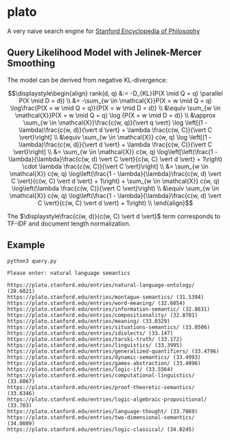 # plato

A very naive search engine for [Stanford Encyclopedia of Philosophy](https://plato.stanford.edu/index.html)
## Query Likelihood Model with Jelinek-Mercer Smoothing
The model can be derived from negative KL-divergence:

$$\displaystyle\begin{align}
rank(d, q) &:= -D_{KL}(P(X \mid Q = q) \parallel P(X \mid D = d)) \\
&= -\sum_{w \in \mathcal{X}}P(X = w \mid Q = q) \log\frac{P(X = w \mid Q = q)}{P(X = w \mid D = d)} \\
&\equiv \sum_{w \in \mathcal{X}}P(X = w \mid Q = q) \log {P(X = w \mid D = d)} \\
&\approx \sum_{w \in \mathcal{X}}\frac{c(w, q)}{\vert q \vert} \log \left[(1 - \lambda)\frac{c(w, d)}{\vert d \vert} + \lambda \frac{c(w, C)}{\vert C \vert}\right] \\
&\equiv \sum_{w \in \mathcal{X}} c(w, q) \log \left[(1 - \lambda)\frac{c(w, d)}{\vert d \vert} + \lambda \frac{c(w, C)}{\vert C \vert}\right] \\
&= \sum_{w \in \mathcal{X}} c(w, q) \log\left[\left(\frac{1 - \lambda}{\lambda}\frac{c(w, d) \vert C \vert}{c(w, C) \vert d \vert} + 1\right) \cdot \lambda \frac{c(w, C)}{\vert C \vert}\right] \\
&= \sum_{w \in \mathcal{X}} c(w, q) \log\left(\frac{1 - \lambda}{\lambda}\frac{c(w, d) \vert C \vert}{c(w, C) \vert d \vert} + 1\right) + \sum_{w \in \mathcal{X}} c(w, q) \log\left(\lambda \frac{c(w, C)}{\vert C \vert}\right) \\
&\equiv \sum_{w \in \mathcal{X}} c(w, q) \log\left(\frac{1 - \lambda}{\lambda}\frac{c(w, d) \vert C \vert}{c(w, C) \vert d \vert} + 1\right) \\
\end{align}$$

The $\displaystyle\frac{c(w, d)}{c(w, C) \vert d \vert}$ term corresponds to TF-IDF and document length normalization.

## Example
```
python3 query.py

Please enter: natural language semantics

https://plato.stanford.edu/entries/natural-language-ontology/ (28.6821)
https://plato.stanford.edu/entries/montague-semantics/ (31.5394)
https://plato.stanford.edu/entries/word-meaning/ (32.6054)
https://plato.stanford.edu/entries/information-semantic/ (32.8631)
https://plato.stanford.edu/entries/compositionality/ (32.8701)
https://plato.stanford.edu/entries/meaning/ (33.0329)
https://plato.stanford.edu/entries/situations-semantics/ (33.0506)
https://plato.stanford.edu/entries/idiolects/ (33.147)
https://plato.stanford.edu/entries/tarski-truth/ (33.172)
https://plato.stanford.edu/entries/linguistics/ (33.3995)
https://plato.stanford.edu/entries/generalized-quantifiers/ (33.4796)
https://plato.stanford.edu/entries/dynamic-semantics/ (33.4993)
https://plato.stanford.edu/entries/games-abstraction/ (33.4996)
https://plato.stanford.edu/entries/logic-if/ (33.5564)
https://plato.stanford.edu/entries/computational-linguistics/ (33.6067)
https://plato.stanford.edu/entries/proof-theoretic-semantics/ (33.6346)
https://plato.stanford.edu/entries/logic-algebraic-propositional/ (33.703)
https://plato.stanford.edu/entries/language-thought/ (33.7869)
https://plato.stanford.edu/entries/two-dimensional-semantics/ (34.0089)
https://plato.stanford.edu/entries/logic-classical/ (34.0245)
```
